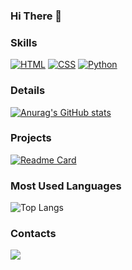 ### Hi There 👋

### Skills
[![HTML](https://img.shields.io/badge/HTML-%23E34F26.svg?logo=html5&logoColor=white)](#)
[![CSS](https://img.shields.io/badge/CSS-1572B6?logo=css3&logoColor=fff)](#)
[![Python](https://img.shields.io/badge/Python-3776AB?logo=python&logoColor=fff)](#)

### Details
[![Anurag's GitHub stats](https://github-readme-stats.vercel.app/api?username=jrjunior72&show_icons=true&theme=dark)](https://github.com/anuraghazra/github-readme-stats)

### Projects
[![Readme Card](https://github-readme-stats.vercel.app/api/pin/?username=jrjunior72&repo=ebac-pratica-m14-bootstrap-avancado&show_icons=true&theme=dark)](https://github.com/jrjunior72/ebac-pratica-m14-bootstrap-avancado.git)

### Most Used Languages
![Top Langs](https://github-readme-stats.vercel.app/api/top-langs/?username=jrjunior72&layout=compact&show_icons=true&theme=dark)

### Contacts
[<img src='https://img.shields.io/badge/Linkedin-%230A66C2?logo=linkedin'>](https://www.linkedin.com/ricardo-ferreira-597b873a/)

